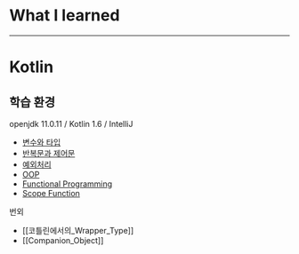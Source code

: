 # What I learned
___
# Kotlin
## 학습 환경
openjdk 11.0.11 / Kotlin 1.6 / IntelliJ

- [변수와 타입](/Kotlin/변수와_타입.md)
- [반복문과 제어문](/Kotlin/반복문과_제어문.md)
- [예외처리](/Kotlin/예외처리.md)
- [OOP](/Kotlin/OOP.md)
- [Functional Programming](/Kotlin/FP.md)
- [Scope Function](/Kotlin/Scope_Function.md)

번외
- [[코틀린에서의_Wrapper_Type]]
- [[Companion_Object]]
